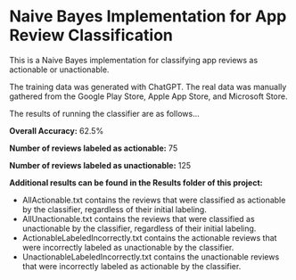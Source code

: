 # Naive Bayes Implementation for App Review Classification
This is a Naive Bayes implementation for classifying app reviews as actionable or unactionable.

The training data was generated with ChatGPT. The real data was manually gathered from the Google Play Store, Apple App Store, and Microsoft Store.

The results of running the classifier are as follows...

<b>Overall Accuracy:</b> 62.5%

<b>Number of reviews labeled as actionable:</b> 75

<b>Number of reviews labeled as unactionable:</b> 125

<b>Additional results can be found in the Results folder of this project:</b>
- AllActionable.txt contains the reviews that were classified as actionable by the classifier, regardless of their initial labeling.
- AllUnactionable.txt contains the reviews that were classified as unactionable by the classifier, regardless of their initial labeling.
- ActionableLabeledIncorrectly.txt contains the actionable reviews that were incorrectly labeled as unactionable by the classifier.
- UnactionableLabeledIncorrectly.txt contains the unactionable reviews that were incorrectly labeled as actionable by the classifier.

